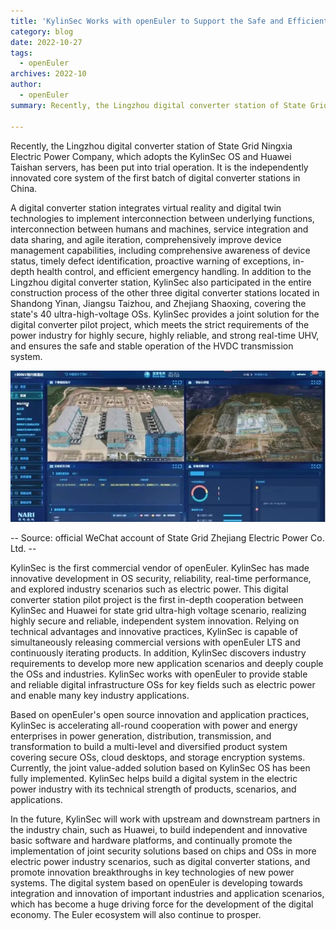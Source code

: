 ```yaml
---
title: 'KylinSec Works with openEuler to Support the Safe and Efficient Operation of the First Batch of Digital Converter Station Pilot Projects of State Grid'
category: blog
date: 2022-10-27
tags:
  - openEuler
archives: 2022-10
author:
  - openEuler
summary: Recently, the Lingzhou digital converter station of State Grid Ningxia Electric Power Company, which adopts the KylinSec OS and Huawei Taishan servers, has been put into trial operation. It is the independently innovated core system of the first batch of digital converter stations in China.

---
```



Recently, the Lingzhou digital converter station of State Grid Ningxia Electric Power Company, which adopts the KylinSec OS and Huawei Taishan servers, has been put into trial operation. It is the independently innovated core system of the first batch of digital converter stations in China.

A digital converter station integrates virtual reality and digital twin technologies to implement interconnection between underlying functions, interconnection between humans and machines, service integration and data sharing, and agile iteration, comprehensively improve device management capabilities, including comprehensive awareness of device status, timely defect identification, proactive warning of exceptions, in-depth health control, and efficient emergency handling. In addition to the Lingzhou digital converter station, KylinSec also participated in the entire construction process of the other three digital converter stations located in Shandong Yinan, Jiangsu Taizhou, and Zhejiang Shaoxing, covering the state's 40 ultra-high-voltage OSs. KylinSec provides a joint solution for the digital converter pilot project, which meets the strict requirements of the power industry for highly secure, highly reliable, and strong real-time UHV, and ensures the safe and stable operation of the HVDC transmission system.

![1](images/1.jpg)

-- Source: official WeChat account of State Grid Zhejiang Electric Power Co. Ltd. --

KylinSec is the first commercial vendor of openEuler. KylinSec has made innovative development in OS security, reliability, real-time performance, and explored industry scenarios such as electric power. This digital converter station pilot project is the first in-depth cooperation between KylinSec and Huawei for state grid ultra-high voltage scenario, realizing highly secure and reliable, independent system innovation. Relying on technical advantages and innovative practices, KylinSec is capable of simultaneously releasing commercial versions with openEuler LTS and continuously iterating products. In addition, KylinSec discovers industry requirements to develop more new application scenarios and deeply couple the OSs and industries. KylinSec works with openEuler to provide stable and reliable digital infrastructure OSs for key fields such as electric power and enable many key industry applications.

Based on openEuler's open source innovation and application practices, KylinSec is accelerating all-round cooperation with power and energy enterprises in power generation, distribution, transmission, and transformation to build a multi-level and diversified product system covering secure OSs, cloud desktops, and storage encryption systems. Currently, the joint value-added solution based on KylinSec OS has been fully implemented. KylinSec helps build a digital system in the electric power industry with its technical strength of products, scenarios, and applications.

In the future, KylinSec will work with upstream and downstream partners in the industry chain, such as Huawei, to build independent and innovative basic software and hardware platforms, and continually promote the implementation of joint security solutions based on chips and OSs in more electric power industry scenarios, such as digital converter stations, and promote innovation breakthroughs in key technologies of new power systems. The digital system based on openEuler is developing towards integration and innovation of important industries and application scenarios, which has become a huge driving force for the development of the digital economy. The Euler ecosystem will also continue to prosper.
